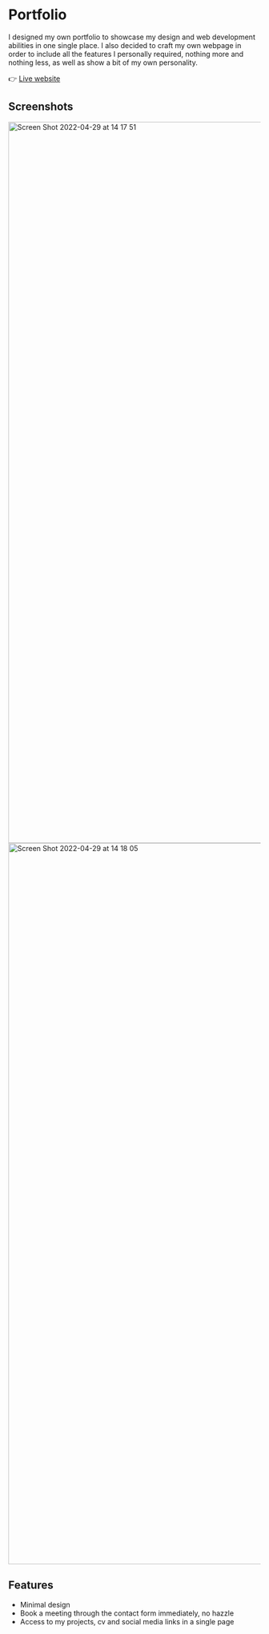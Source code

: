 # Portfolio
I designed my own portfolio to showcase my design and web development abilities in one single place. I also decided to craft my own webpage in order to include all the features I personally required, nothing more and nothing less, as well as show a bit of my own personality. 

👉 [Live website](https://franciscocasillas.github.io/portfolio/)

## Screenshots
<img width="1440" alt="Screen Shot 2022-04-29 at 14 17 51" src="https://user-images.githubusercontent.com/17735860/166039056-2272a24a-aad7-43a4-b1a3-2699e3215def.png">

<img width="1440" alt="Screen Shot 2022-04-29 at 14 18 05" src="https://user-images.githubusercontent.com/17735860/166039868-b67d6949-7634-4d6b-87f4-694a4a04d352.png">


## Features
* Minimal design
* Book a meeting through the contact form immediately, no hazzle
* Access to my projects, cv and social media links in a single page

